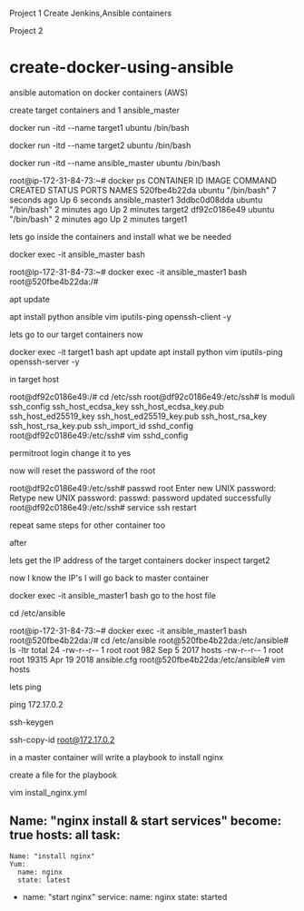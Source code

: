 Project 1 
Create Jenkins,Ansible containers 


Project 2 
# create-docker-using-ansible
ansible automation on docker containers (AWS) 

create target containers and 1 ansible_master

docker run -itd --name target1 ubuntu /bin/bash

docker run -itd --name target2 ubuntu /bin/bash

docker run -itd --name ansible_master ubuntu /bin/bash


root@ip-172-31-84-73:~# docker ps
CONTAINER ID        IMAGE               COMMAND             CREATED             STATUS              PORTS               NAMES
520fbe4b22da        ubuntu              "/bin/bash"         7 seconds ago       Up 6 seconds                            ansible_master1
3ddbc0d08dda        ubuntu              "/bin/bash"         2 minutes ago       Up 2 minutes                            target2
df92c0186e49        ubuntu              "/bin/bash"         2 minutes ago       Up 2 minutes                            target1


lets go inside the containers and install what we be needed

docker exec -it ansible_master bash

root@ip-172-31-84-73:~# docker exec -it ansible_master1 bash
root@520fbe4b22da:/#

apt update

apt install python ansible vim iputils-ping openssh-client -y

lets go to our target containers now

docker exec -it target1 bash
apt update
apt install python vim iputils-ping openssh-server -y

in target host 

root@df92c0186e49:/# cd /etc/ssh
root@df92c0186e49:/etc/ssh# ls
moduli  ssh_config  ssh_host_ecdsa_key  ssh_host_ecdsa_key.pub  ssh_host_ed25519_key  ssh_host_ed25519_key.pub  ssh_host_rsa_key  ssh_host_rsa_key.pub  ssh_import_id  sshd_config
root@df92c0186e49:/etc/ssh# vim sshd_config

permitroot login change it to yes

now will reset the password of the root

root@df92c0186e49:/etc/ssh# passwd root
Enter new UNIX password:
Retype new UNIX password:
passwd: password updated successfully
root@df92c0186e49:/etc/ssh#
 service ssh restart

repeat same steps for other container too 

after

lets get the IP address of the target containers 
docker inspect target2

now I know the IP's I will go back to master container 

docker exec -it ansible_master1 bash
go to the host file

cd /etc/ansible

root@ip-172-31-84-73:~# docker exec -it ansible_master1 bash
root@520fbe4b22da:/# cd /etc/ansible
root@520fbe4b22da:/etc/ansible# ls -ltr
total 24
-rw-r--r-- 1 root root   982 Sep  5  2017 hosts
-rw-r--r-- 1 root root 19315 Apr 19  2018 ansible.cfg
root@520fbe4b22da:/etc/ansible# vim hosts




lets ping 

ping 172.17.0.2

 ssh-keygen

ssh-copy-id root@172.17.0.2



in a master container will write a playbook to install nginx 


create a file for the playbook

vim install_nginx.yml

Name: "nginx install & start services"
become: true
hosts: all
task: 
  - 
    Name: "install nginx"
    Yum: 
      name: nginx
      state: latest
  - 
    name: "start nginx"
    service: 
      name: nginx
      state: started










